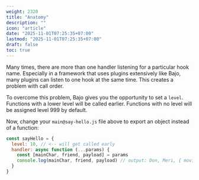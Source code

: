 ```yaml
---
weight: 2320
title: "Anatomy"
description: ""
icon: "article"
date: "2025-11-01T07:25:35+07:00"
lastmod: "2025-11-01T07:25:35+07:00"
draft: false
toc: true
---
```


Many times, there are more than one handler listening for a particular hook name. Especially in a framework that uses plugins extensively like Bajo, many plugins can listen to one hook at the same time. This creates a problem with call order.

To overcome this problem, Bajo gives you the opportunity to set a ```level```. Functions with a lower level will be called earlier. Functions with no level will be assigned level 999 by default.

Now, change your ```main@say-hello.js``` file above to export an object instead of a function:

```javascript
const sayHello = {
  level: 10, // <-- will get called early
  handler: async function (...params) {
    const [mainChar, friend, payload] = params
    console.log(mainChar, friend, payload) // output: Don, Meri, { movie: 'Jumbo', year: 2025 }
  }
}
```
